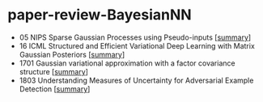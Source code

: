 # paper-review-BayesianNN

- 05 NIPS Sparse Gaussian Processes using Pseudo-inputs
[[summary](papers/05%20NIPS%20Sparse%20Gaussian%20Processes%20using%20Pseudo-inputs)]
- 16 ICML Structured and Efficient Variational Deep Learning with Matrix Gaussian Posteriors 
[[summary](papers/16ICML%20Structured%20VI%20with%20Matrix%20Gaussian%20Posteriors)]
- 1701 Gaussian variational approximation with a factor covariance structure 
[[summary](papers/1701%20Gaussian%20Variational%20Approximation%20with%20a%20factor%20covariance%20structure)]
- 1803 Understanding Measures of Uncertainty for Adversarial Example Detection 
[[summary](papers/1803%20Understanding%20Measures%20of%20Uncertainty)]
